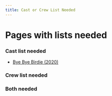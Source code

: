 ```yaml
---
title: Cast or Crew List Needed
---
```

# Pages with lists needed

### Cast list needed
- [Bye Bye Birdie (2020)](2020_Bye_Bye_Birdie_(musical)) 

### Crew list needed


### Both needed

